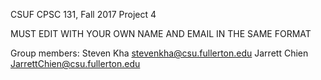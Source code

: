 CSUF CPSC 131, Fall 2017
Project 4

MUST EDIT WITH YOUR OWN NAME AND EMAIL IN THE SAME FORMAT

Group members:
Steven Kha stevenkha@csu.fullerton.edu 
Jarrett Chien JarrettChien@csu.fullerton.edu
